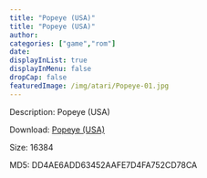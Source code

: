 ```yaml
---
title: "Popeye (USA)"
title: "Popeye (USA)"
author: 
categories: ["game","rom"]
date: 
displayInList: true
displayInMenu: false
dropCap: false
featuredImage: /img/atari/Popeye-01.jpg
---
```


Description: Popeye (USA)

Download: <a href="https://kknackGearCT.ctfile.com/fs/2629127-327667873" target = "_blank" rel = "nofollow" > Popeye (USA)</a>

Size: 16384

MD5: DD4AE6ADD63452AAFE7D4FA752CD78CA

